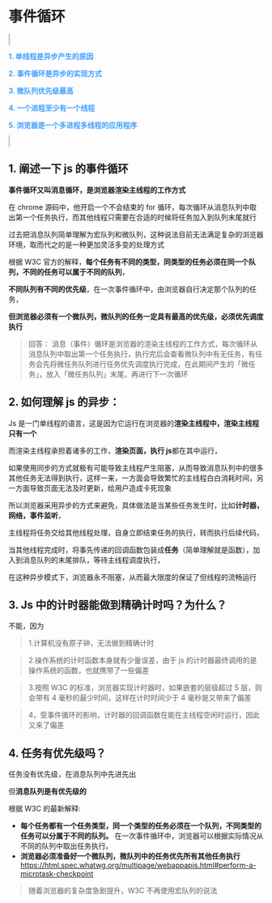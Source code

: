 # 事件循环

<span style="width:200px;height:200px;color: #409eff;border:3px solid #ccc">

**1. 单线程是异步产生的原因**

**2. 事件循环是异步的实现方式**

**3. 微队列优先级最高**

**4. 一个进程至少有一个线程**

**5. 浏览器是一个多进程多线程的应用程序**

</span>

## 1. 阐述一下 js 的事件循环

**事件循环又叫消息循环，是浏览器渲染主线程的工作方式**

在 chrome 源码中，他开启一个不会结束的 for 循环，每次循环从消息队列中取出第一个任务执行，而其他线程只需要在合适的时候将任务加入到队列末尾就行

过去把消息队列简单理解为宏队列和微队列，这种说法目前无法满足复杂的浏览器环境，取而代之的是一种更加灵活多变的处理方式

根据 W3C 官方的解释，**每个任务有不同的类型，同类型的任务必须在同一个队列，不同的任务可以属于不同的队列**，

**不同队列有不同的优先级**，在一次事件循环中，由浏览器自行决定那个队列的任务，

**但浏览器必须有一个微队列，微队列的任务一定具有最高的优先级，必须优先调度执行**

> 回答： 消息（事件）循环是浏览器的渲染主线程的工作方式，每次循环从消息队列中取出第一个任务执行，执行完后会查看微队列中有无任务，有任务会先将微任务队列进行任务优先调度执行完成，在此期间产生的「微任务」，放入「微任务队列」末尾，再进行下一次循环

## 2. 如何理解 js 的异步：

Js 是一门单线程的语言，这是因为它运行在浏览器的**渲染主线程中，渲染主线程只有一个**

而渲染主线程承担着诸多的工作，**渲染页面，执行 js**都在其中运行，

如果使用同步的方式就极有可能导致主线程产生阻塞，从而导致消息队列中的很多其他任务无法得到执行，这样一来，一方面会导致繁忙的主线程白白消耗时间，另一方面导致页面无法及时更新，给用户造成卡死现象

所以浏览器采用异步的方式来避免，具体做法是当某些任务发生时，比如**计时器，网络，事件监听**，

主线程将任务交给其他线程处理，自身立即结束任务的执行，转而执行后续代码，

当其他线程完成时，将事先传递的回调函数包装成**任务**（简单理解就是函数），加入到消息队列的末尾排队，等待主线程调度执行，

在这种异步模式下，浏览器永不阻塞，从而最大限度的保证了但线程的流畅运行

## 3. Js 中的计时器能做到精确计时吗？为什么？

不能，因为

> 1.计算机没有原子钟，无法做到精确计时

> 2.操作系统的计时函数本身就有少量误差，由于 js 的计时器最终调用的是操作系统的函数，也就携带了一些偏差

> 3.按照 W3C 的标准，浏览器实现计时器时，如果嵌套的层级超过 5 层，则会带有 4 毫秒的最少时间，这样在计时时间少于 4 毫秒是又带来了偏差

> 4，受事件循环的影响，计时器的回调函数在能在主线程空闲时运行，因此又来了偏差

## 4. 任务有优先级吗？

任务没有优先级，在消息队列中先进先出

但**消息队列是有优先级的**

根据 W3C 的最新解释:

- **每个任务都有一个任务类型，同一个类型的任务必须在一个队列，不同类型的任务可以分属于不同的队列。**
  在一次事件循环中，浏览器可以根据实际情况从不同的队列中取出任务执行。
- **浏览器必须准备好一个微队列，微队列中的任务优先所有其他任务执行**
  https://html.spec.whatwg.org/multipage/webappapis.html#perform-a-microtask-checkpoint

> 随着浏览器的复杂度急剧提升，W3C 不再使用宏队列的说法
